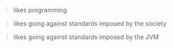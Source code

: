> likes programming

> likes going against standards imposed by the society

> likes going against standards imposed by the JVM
